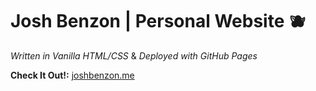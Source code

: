 # Josh Benzon | Personal Website 🫐

_Written in Vanilla HTML/CSS_ & _Deployed with GitHub Pages_

**Check It Out!:** [joshbenzon.me](https://joshbenzon.me/)
